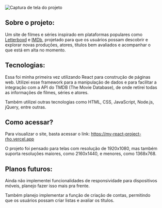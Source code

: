 ![Captura de tela do projeto](https://private-user-images.githubusercontent.com/141193342/369743008-5be20b2a-3f21-474b-8045-dae718f014be.png?jwt=eyJhbGciOiJIUzI1NiIsInR5cCI6IkpXVCJ9.eyJpc3MiOiJnaXRodWIuY29tIiwiYXVkIjoicmF3LmdpdGh1YnVzZXJjb250ZW50LmNvbSIsImtleSI6ImtleTUiLCJleHAiOjE3MjcwNjE3MjYsIm5iZiI6MTcyNzA2MTQyNiwicGF0aCI6Ii8xNDExOTMzNDIvMzY5NzQzMDA4LTViZTIwYjJhLTNmMjEtNDc0Yi04MDQ1LWRhZTcxOGYwMTRiZS5wbmc_WC1BbXotQWxnb3JpdGhtPUFXUzQtSE1BQy1TSEEyNTYmWC1BbXotQ3JlZGVudGlhbD1BS0lBVkNPRFlMU0E1M1BRSzRaQSUyRjIwMjQwOTIzJTJGdXMtZWFzdC0xJTJGczMlMkZhd3M0X3JlcXVlc3QmWC1BbXotRGF0ZT0yMDI0MDkyM1QwMzE3MDZaJlgtQW16LUV4cGlyZXM9MzAwJlgtQW16LVNpZ25hdHVyZT0wZWU2NWMxNjEyOTNhYmNhZjYwYzE5NTc5NzUwNDRkMzg4ZmQxNmRkNTQwOTUxYWJiZTIxMzE4YWNkMjUwMDk4JlgtQW16LVNpZ25lZEhlYWRlcnM9aG9zdCJ9.pYNRpC4TU6nSXu7v7Ms7lNUTOfeH9iNK0UJXnxqmy4Y)

## Sobre o projeto:

Um site de filmes e séries inspirado em plataformas populares como <a href="https://letterboxd.com/">Letterboxd</a> e <a href="https://imdb.com/">IMDb</a>, projetado para que os usuários possam descobrir e explorar novas produções, atores, títulos bem avaliados e acompanhar o que está em alta no momento.

## Tecnologias:

Essa foi minha primeira vez utilizando React para construção de páginas web. Utilizei esse framework para a manipulação de dados e para facilitar a integração com a API do TMDB (The Movie Database), de onde retirei todas as informações de filmes, séries e atores.

Também utilizei outras tecnologias como HTML, CSS, JavaScript, Node.js, jQuery, entre outras.

## Como acessar?

Para visualizar o site, basta acessar o link: https://my-react-project-rho.vercel.app

O projeto foi pensado para telas com resolução de 1920x1080, mas também suporta resoluções maiores, como 2160x1440, e menores, como 1368x768.

## Planos futuros:

Ainda não implementei funcionalidades de responsividade para dispositivos móveis, planejo fazer isso mais pra frente.

Também planejo implementar a função de criação de contas, permitindo que os usuários possam criar listas e avaliar os títulos.
